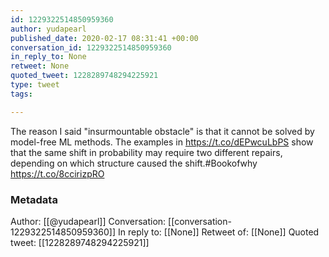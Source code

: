 ```yaml
---
id: 1229322514850959360
author: yudapearl
published_date: 2020-02-17 08:31:41 +00:00
conversation_id: 1229322514850959360
in_reply_to: None
retweet: None
quoted_tweet: 1228289748294225921
type: tweet
tags:

---
```


The reason I said "insurmountable obstacle" is that it cannot be solved by model-free ML methods. The examples in https://t.co/dEPwcuLbPS show that the same shift in probability may require two different repairs, depending on which structure caused the shift.#Bookofwhy https://t.co/8ccirizpRO

### Metadata

Author: [[@yudapearl]]
Conversation: [[conversation-1229322514850959360]]
In reply to: [[None]]
Retweet of: [[None]]
Quoted tweet: [[1228289748294225921]]
